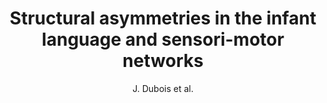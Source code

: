 ---
cat: ciel
subcat: neurophysics
bestof: false
author: J. Dubois et al.
title: Structural asymmetries in the infant language and sensori-motor networks
journal: Cereb Cortex
year: 2009
type: article
doi: bhn097 [pii] 10.1093/cercor/bhn097
---